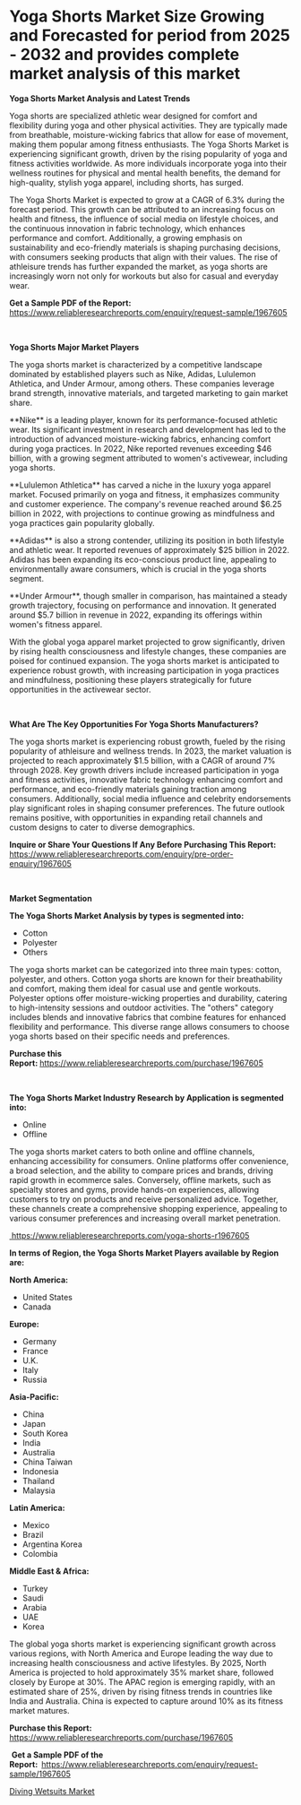 <p><h1>Yoga Shorts Market Size Growing and Forecasted for period from 2025 - 2032 and provides complete market analysis of this market</h1></p><p><strong>Yoga Shorts Market Analysis and Latest Trends</strong></p>
<p><p>Yoga shorts are specialized athletic wear designed for comfort and flexibility during yoga and other physical activities. They are typically made from breathable, moisture-wicking fabrics that allow for ease of movement, making them popular among fitness enthusiasts. The Yoga Shorts Market is experiencing significant growth, driven by the rising popularity of yoga and fitness activities worldwide. As more individuals incorporate yoga into their wellness routines for physical and mental health benefits, the demand for high-quality, stylish yoga apparel, including shorts, has surged.</p><p>The Yoga Shorts Market is expected to grow at a CAGR of 6.3% during the forecast period. This growth can be attributed to an increasing focus on health and fitness, the influence of social media on lifestyle choices, and the continuous innovation in fabric technology, which enhances performance and comfort. Additionally, a growing emphasis on sustainability and eco-friendly materials is shaping purchasing decisions, with consumers seeking products that align with their values. The rise of athleisure trends has further expanded the market, as yoga shorts are increasingly worn not only for workouts but also for casual and everyday wear.</p></p>
<p><strong>Get a Sample PDF of the Report:&nbsp;</strong> <a href="https://www.reliableresearchreports.com/enquiry/request-sample/1967605?utm_campaign=3353&utm_medium=2&utm_source=Github&utm_content=ia&utm_term=04042025&utm_id=yoga-shorts">https://www.reliableresearchreports.com/enquiry/request-sample/1967605</a></p>
<p>&nbsp;</p>
<p><strong>Yoga Shorts Major Market Players</strong></p>
<p><p>The yoga shorts market is characterized by a competitive landscape dominated by established players such as Nike, Adidas, Lululemon Athletica, and Under Armour, among others. These companies leverage brand strength, innovative materials, and targeted marketing to gain market share.</p><p>**Nike** is a leading player, known for its performance-focused athletic wear. Its significant investment in research and development has led to the introduction of advanced moisture-wicking fabrics, enhancing comfort during yoga practices. In 2022, Nike reported revenues exceeding $46 billion, with a growing segment attributed to women's activewear, including yoga shorts.</p><p>**Lululemon Athletica** has carved a niche in the luxury yoga apparel market. Focused primarily on yoga and fitness, it emphasizes community and customer experience. The company's revenue reached around $6.25 billion in 2022, with projections to continue growing as mindfulness and yoga practices gain popularity globally.</p><p>**Adidas** is also a strong contender, utilizing its position in both lifestyle and athletic wear. It reported revenues of approximately $25 billion in 2022. Adidas has been expanding its eco-conscious product line, appealing to environmentally aware consumers, which is crucial in the yoga shorts segment.</p><p>**Under Armour**, though smaller in comparison, has maintained a steady growth trajectory, focusing on performance and innovation. It generated around $5.7 billion in revenue in 2022, expanding its offerings within women's fitness apparel.</p><p>With the global yoga apparel market projected to grow significantly, driven by rising health consciousness and lifestyle changes, these companies are poised for continued expansion. The yoga shorts market is anticipated to experience robust growth, with increasing participation in yoga practices and mindfulness, positioning these players strategically for future opportunities in the activewear sector.</p></p>
<p>&nbsp;</p>
<p><strong>What Are The Key Opportunities For Yoga Shorts Manufacturers?</strong></p>
<p><p>The yoga shorts market is experiencing robust growth, fueled by the rising popularity of athleisure and wellness trends. In 2023, the market valuation is projected to reach approximately $1.5 billion, with a CAGR of around 7% through 2028. Key growth drivers include increased participation in yoga and fitness activities, innovative fabric technology enhancing comfort and performance, and eco-friendly materials gaining traction among consumers. Additionally, social media influence and celebrity endorsements play significant roles in shaping consumer preferences. The future outlook remains positive, with opportunities in expanding retail channels and custom designs to cater to diverse demographics.</p></p>
<p><strong>Inquire or Share Your Questions If Any Before Purchasing This Report:</strong> <a href="https://www.reliableresearchreports.com/enquiry/pre-order-enquiry/1967605?utm_campaign=3353&utm_medium=2&utm_source=Github&utm_content=ia&utm_term=04042025&utm_id=yoga-shorts">https://www.reliableresearchreports.com/enquiry/pre-order-enquiry/1967605</a></p>
<p>&nbsp;</p>
<p><strong>Market Segmentation</strong></p>
<p><strong>The Yoga Shorts Market Analysis by types is segmented into:</strong></p>
<p><ul><li>Cotton</li><li>Polyester</li><li>Others</li></ul></p>
<p><p>The yoga shorts market can be categorized into three main types: cotton, polyester, and others. Cotton yoga shorts are known for their breathability and comfort, making them ideal for casual use and gentle workouts. Polyester options offer moisture-wicking properties and durability, catering to high-intensity sessions and outdoor activities. The "others" category includes blends and innovative fabrics that combine features for enhanced flexibility and performance. This diverse range allows consumers to choose yoga shorts based on their specific needs and preferences.</p></p>
<p><strong>Purchase this Report:&nbsp;</strong><a href="https://www.reliableresearchreports.com/purchase/1967605?utm_campaign=3353&utm_medium=2&utm_source=Github&utm_content=ia&utm_term=04042025&utm_id=yoga-shorts">https://www.reliableresearchreports.com/purchase/1967605</a></p>
<p>&nbsp;</p>
<p><strong>The Yoga Shorts Market Industry Research by Application is segmented into:</strong></p>
<p><ul><li>Online</li><li>Offline</li></ul></p>
<p><p>The yoga shorts market caters to both online and offline channels, enhancing accessibility for consumers. Online platforms offer convenience, a broad selection, and the ability to compare prices and brands, driving rapid growth in ecommerce sales. Conversely, offline markets, such as specialty stores and gyms, provide hands-on experiences, allowing customers to try on products and receive personalized advice. Together, these channels create a comprehensive shopping experience, appealing to various consumer preferences and increasing overall market penetration.</p></p>
<p><a href="https://www.reliableresearchreports.com/yoga-shorts-r1967605?utm_campaign=3353&utm_medium=2&utm_source=Github&utm_content=ia&utm_term=04042025&utm_id=yoga-shorts">&nbsp;https://www.reliableresearchreports.com/yoga-shorts-r1967605</a></p>
<p><strong>In terms of Region, the Yoga Shorts Market Players available by Region are:</strong></p>
<p>
    <p> <strong> North America: </strong>
        <ul>
            <li>United States</li>
            <li>Canada</li>
        </ul>
        </p> 
    <p> <strong> Europe: </strong>
        <ul>
            <li>Germany</li>
            <li>France</li>
            <li>U.K.</li>
            <li>Italy</li>
            <li>Russia</li>
        </ul>
        </p> 
    <p> <strong> Asia-Pacific: </strong>
        <ul>
            <li>China</li>
            <li>Japan</li>
            <li>South Korea</li>
            <li>India</li>
            <li>Australia</li>
            <li>China Taiwan</li>
            <li>Indonesia</li>
            <li>Thailand</li>
            <li>Malaysia</li>
        </ul>
        </p> 
    <p> <strong> Latin America: </strong>
        <ul>
            <li>Mexico</li>
            <li>Brazil</li>
            <li>Argentina Korea</li>
            <li>Colombia</li>
        </ul>
        </p> 
    <p> <strong> Middle East & Africa: </strong>
        <ul>
            <li>Turkey</li>
            <li>Saudi</li>
            <li>Arabia</li>
            <li>UAE</li>
            <li>Korea</li>
        </ul>
    </p>
    </p>
<p><p>The global yoga shorts market is experiencing significant growth across various regions, with North America and Europe leading the way due to increasing health consciousness and active lifestyles. By 2025, North America is projected to hold approximately 35% market share, followed closely by Europe at 30%. The APAC region is emerging rapidly, with an estimated share of 25%, driven by rising fitness trends in countries like India and Australia. China is expected to capture around 10% as its fitness market matures.</p></p>
<p><strong>Purchase this Report: </strong><a href="https://www.reliableresearchreports.com/purchase/1967605?utm_campaign=3353&utm_medium=2&utm_source=Github&utm_content=ia&utm_term=04042025&utm_id=yoga-shorts">https://www.reliableresearchreports.com/purchase/1967605</a></p>
<p>&nbsp;<strong>Get a Sample PDF of the Report:&nbsp;&nbsp;</strong><a href="https://www.reliableresearchreports.com/enquiry/request-sample/1967605?utm_campaign=3353&utm_medium=2&utm_source=Github&utm_content=ia&utm_term=04042025&utm_id=yoga-shorts">https://www.reliableresearchreports.com/enquiry/request-sample/1967605</a></p>
<p><strong></strong></p>
<p><p><a href="https://github.com/storcweithzg/Market-Research-Report-List-1/blob/main/diving-wetsuits-market.md?utm_campaign=3353&utm_medium=2&utm_source=Github&utm_content=ia&utm_term=04042025&utm_id=yoga-shorts">Diving Wetsuits Market</a></p></p>